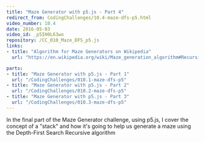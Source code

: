```yaml
---
title: "Maze Generator with p5.js - Part 4"
redirect_from: CodingChallenges/10.4-maze-dfs-p5.html
video_number: 10.4
date: 2016-05-03
video_id: _p5IH0L63wo
repository: /CC_010_Maze_DFS_p5.js
links:
- title: "Algorithm for Maze Generators on Wikipedia"  
  url: "https://en.wikipedia.org/wiki/Maze_generation_algorithm#Recursive_backtracker"

parts:
- title: "Maze Generator with p5.js - Part 1"
  url: "/CodingChallenges/010.1-maze-dfs-p5"
- title: "Maze Generator with p5.js - Part 2"
  url: "/CodingChallenges/010.2-maze-dfs-p5"  
- title: "Maze Generator with p5.js - Part 3"
  url: "/CodingChallenges/010.3-maze-dfs-p5"
---
```


In the final part of the Maze Generator challenge, using p5.js, I cover the concept of a "stack" and how it's going to help us generate a maze using the Depth-First Search Recursive algorithm
